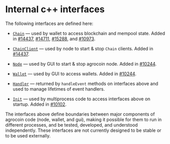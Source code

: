 # Internal c++ interfaces

The following interfaces are defined here:

* [`Chain`](chain.h) — used by wallet to access blockchain and mempool state. Added in [#14437](https://github.com/agrocoin/agrocoin/pull/14437), [#14711](https://github.com/agrocoin/agrocoin/pull/14711), [#15288](https://github.com/agrocoin/agrocoin/pull/15288), and [#10973](https://github.com/agrocoin/agrocoin/pull/10973).

* [`ChainClient`](chain.h) — used by node to start & stop `Chain` clients. Added in [#14437](https://github.com/agrocoin/agrocoin/pull/14437).

* [`Node`](node.h) — used by GUI to start & stop agrocoin node. Added in [#10244](https://github.com/agrocoin/agrocoin/pull/10244).

* [`Wallet`](wallet.h) — used by GUI to access wallets. Added in [#10244](https://github.com/agrocoin/agrocoin/pull/10244).

* [`Handler`](handler.h) — returned by `handleEvent` methods on interfaces above and used to manage lifetimes of event handlers.

* [`Init`](init.h) — used by multiprocess code to access interfaces above on startup. Added in [#10102](https://github.com/agrocoin/agrocoin/pull/10102).

The interfaces above define boundaries between major components of agrocoin code (node, wallet, and gui), making it possible for them to run in different processes, and be tested, developed, and understood independently. These interfaces are not currently designed to be stable or to be used externally.
